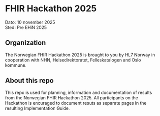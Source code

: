 # FHIR Hackathon 2025

Dato: 10 november 2025  
Sted: Pre EHiN 2025

## Organization

The Norwegian FHIR Hackathon 2025 is brought to you by HL7 Norway in cooperation with NHN, Helsedirektoratet, Felleskatalogen and Oslo kommune.

## About this repo

This repo is used for planning, information and documentation of results from the Norwegian FHIR Hackathon 2025. All participants on the Hackathon is encuraged to document resuts as separate pages in the resulting Implementation Guide.
